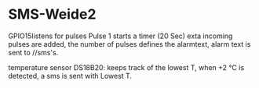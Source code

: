 # SMS-Weide2
GPIO15listens for pulses
Pulse 1 starts a timer (20 Sec)
exta incoming pulses are added,
the number of pulses defines the alarmtext, 
alarm text is sent to //sms's.

temperature sensor DS18B20:
keeps track of the lowest T,
when +2 °C is detected, a sms is sent with Lowest T.
